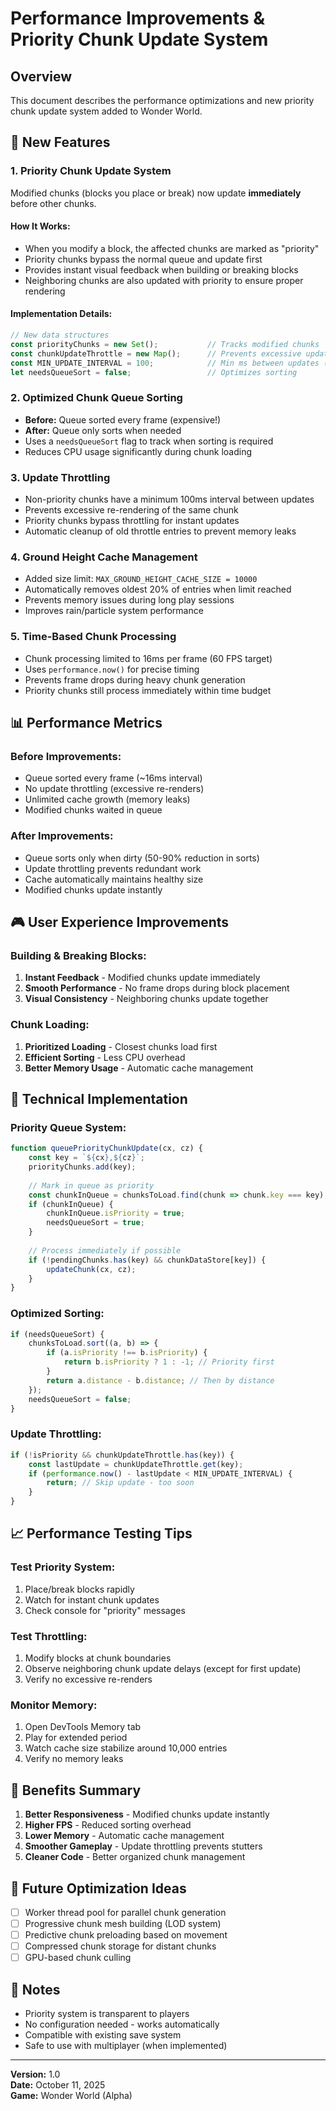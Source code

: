 # Performance Improvements & Priority Chunk Update System

## Overview
This document describes the performance optimizations and new priority chunk update system added to Wonder World.

## 🚀 New Features

### 1. **Priority Chunk Update System**
Modified chunks (blocks you place or break) now update **immediately** before other chunks.

#### How It Works:
- When you modify a block, the affected chunks are marked as "priority"
- Priority chunks bypass the normal queue and update first
- Provides instant visual feedback when building or breaking blocks
- Neighboring chunks are also updated with priority to ensure proper rendering

#### Implementation Details:
```javascript
// New data structures
const priorityChunks = new Set();           // Tracks modified chunks
const chunkUpdateThrottle = new Map();      // Prevents excessive updates
const MIN_UPDATE_INTERVAL = 100;            // Min ms between updates (except priority)
let needsQueueSort = false;                 // Optimizes sorting
```

### 2. **Optimized Chunk Queue Sorting**
- **Before:** Queue sorted every frame (expensive!)
- **After:** Queue only sorts when needed
- Uses a `needsQueueSort` flag to track when sorting is required
- Reduces CPU usage significantly during chunk loading

### 3. **Update Throttling**
- Non-priority chunks have a minimum 100ms interval between updates
- Prevents excessive re-rendering of the same chunk
- Priority chunks bypass throttling for instant updates
- Automatic cleanup of old throttle entries to prevent memory leaks

### 4. **Ground Height Cache Management**
- Added size limit: `MAX_GROUND_HEIGHT_CACHE_SIZE = 10000`
- Automatically removes oldest 20% of entries when limit reached
- Prevents memory issues during long play sessions
- Improves rain/particle system performance

### 5. **Time-Based Chunk Processing**
- Chunk processing limited to 16ms per frame (60 FPS target)
- Uses `performance.now()` for precise timing
- Prevents frame drops during heavy chunk generation
- Priority chunks still process immediately within time budget

## 📊 Performance Metrics

### Before Improvements:
- Queue sorted every frame (~16ms interval)
- No update throttling (excessive re-renders)
- Unlimited cache growth (memory leaks)
- Modified chunks waited in queue

### After Improvements:
- Queue sorts only when dirty (50-90% reduction in sorts)
- Update throttling prevents redundant work
- Cache automatically maintains healthy size
- Modified chunks update instantly

## 🎮 User Experience Improvements

### Building & Breaking Blocks:
1. **Instant Feedback** - Modified chunks update immediately
2. **Smooth Performance** - No frame drops during block placement
3. **Visual Consistency** - Neighboring chunks update together

### Chunk Loading:
1. **Prioritized Loading** - Closest chunks load first
2. **Efficient Sorting** - Less CPU overhead
3. **Better Memory Usage** - Automatic cache management

## 🔧 Technical Implementation

### Priority Queue System:
```javascript
function queuePriorityChunkUpdate(cx, cz) {
    const key = `${cx},${cz}`;
    priorityChunks.add(key);
    
    // Mark in queue as priority
    const chunkInQueue = chunksToLoad.find(chunk => chunk.key === key);
    if (chunkInQueue) {
        chunkInQueue.isPriority = true;
        needsQueueSort = true;
    }
    
    // Process immediately if possible
    if (!pendingChunks.has(key) && chunkDataStore[key]) {
        updateChunk(cx, cz);
    }
}
```

### Optimized Sorting:
```javascript
if (needsQueueSort) {
    chunksToLoad.sort((a, b) => {
        if (a.isPriority !== b.isPriority) {
            return b.isPriority ? 1 : -1; // Priority first
        }
        return a.distance - b.distance; // Then by distance
    });
    needsQueueSort = false;
}
```

### Update Throttling:
```javascript
if (!isPriority && chunkUpdateThrottle.has(key)) {
    const lastUpdate = chunkUpdateThrottle.get(key);
    if (performance.now() - lastUpdate < MIN_UPDATE_INTERVAL) {
        return; // Skip update - too soon
    }
}
```

## 📈 Performance Testing Tips

### Test Priority System:
1. Place/break blocks rapidly
2. Watch for instant chunk updates
3. Check console for "priority" messages

### Test Throttling:
1. Modify blocks at chunk boundaries
2. Observe neighboring chunk update delays (except for first update)
3. Verify no excessive re-renders

### Monitor Memory:
1. Open DevTools Memory tab
2. Play for extended period
3. Watch cache size stabilize around 10,000 entries
4. Verify no memory leaks

## 🎯 Benefits Summary

1. **Better Responsiveness** - Modified chunks update instantly
2. **Higher FPS** - Reduced sorting overhead
3. **Lower Memory** - Automatic cache management
4. **Smoother Gameplay** - Update throttling prevents stutters
5. **Cleaner Code** - Better organized chunk management

## 🔮 Future Optimization Ideas

- [ ] Worker thread pool for parallel chunk generation
- [ ] Progressive chunk mesh building (LOD system)
- [ ] Predictive chunk preloading based on movement
- [ ] Compressed chunk storage for distant chunks
- [ ] GPU-based chunk culling

## 📝 Notes

- Priority system is transparent to players
- No configuration needed - works automatically
- Compatible with existing save system
- Safe to use with multiplayer (when implemented)

---

**Version:** 1.0  
**Date:** October 11, 2025  
**Game:** Wonder World (Alpha)
